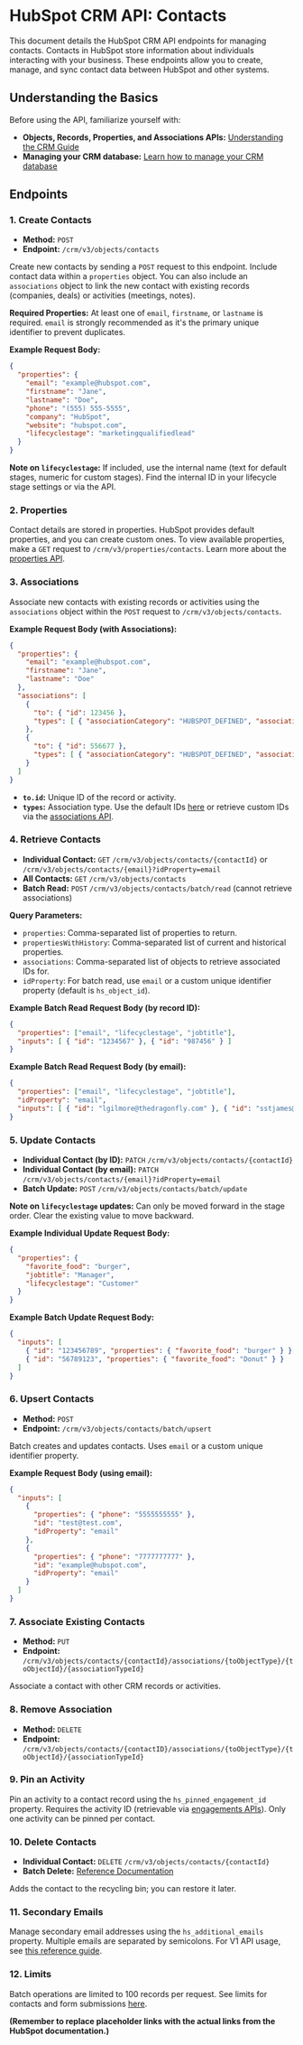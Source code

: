 # HubSpot CRM API: Contacts

This document details the HubSpot CRM API endpoints for managing contacts.  Contacts in HubSpot store information about individuals interacting with your business. These endpoints allow you to create, manage, and sync contact data between HubSpot and other systems.

## Understanding the Basics

Before using the API, familiarize yourself with:

* **Objects, Records, Properties, and Associations APIs:** [Understanding the CRM Guide](link_to_guide_needed)
* **Managing your CRM database:** [Learn how to manage your CRM database](link_to_guide_needed)

## Endpoints

### 1. Create Contacts

* **Method:** `POST`
* **Endpoint:** `/crm/v3/objects/contacts`

Create new contacts by sending a `POST` request to this endpoint.  Include contact data within a `properties` object.  You can also include an `associations` object to link the new contact with existing records (companies, deals) or activities (meetings, notes).

**Required Properties:** At least one of `email`, `firstname`, or `lastname` is required.  `email` is strongly recommended as it's the primary unique identifier to prevent duplicates.

**Example Request Body:**

```json
{
  "properties": {
    "email": "example@hubspot.com",
    "firstname": "Jane",
    "lastname": "Doe",
    "phone": "(555) 555-5555",
    "company": "HubSpot",
    "website": "hubspot.com",
    "lifecyclestage": "marketingqualifiedlead"
  }
}
```

**Note on `lifecyclestage`:** If included, use the internal name (text for default stages, numeric for custom stages).  Find the internal ID in your lifecycle stage settings or via the API.


### 2. Properties

Contact details are stored in properties.  HubSpot provides default properties, and you can create custom ones.  To view available properties, make a `GET` request to `/crm/v3/properties/contacts`.  Learn more about the [properties API](link_to_properties_api_needed).

### 3. Associations

Associate new contacts with existing records or activities using the `associations` object within the `POST` request to `/crm/v3/objects/contacts`.

**Example Request Body (with Associations):**

```json
{
  "properties": {
    "email": "example@hubspot.com",
    "firstname": "Jane",
    "lastname": "Doe"
  },
  "associations": [
    {
      "to": { "id": 123456 },
      "types": [ { "associationCategory": "HUBSPOT_DEFINED", "associationTypeId": 279 } ]
    },
    {
      "to": { "id": 556677 },
      "types": [ { "associationCategory": "HUBSPOT_DEFINED", "associationTypeId": 197 } ]
    }
  ]
}
```

* **`to.id`:** Unique ID of the record or activity.
* **`types`:** Association type.  Use the default IDs [here](link_to_default_ids_needed) or retrieve custom IDs via the [associations API](link_to_associations_api_needed).


### 4. Retrieve Contacts

* **Individual Contact:** `GET` `/crm/v3/objects/contacts/{contactId}` or `/crm/v3/objects/contacts/{email}?idProperty=email`
* **All Contacts:** `GET` `/crm/v3/objects/contacts`
* **Batch Read:** `POST` `/crm/v3/objects/contacts/batch/read` (cannot retrieve associations)

**Query Parameters:**

* `properties`: Comma-separated list of properties to return.
* `propertiesWithHistory`: Comma-separated list of current and historical properties.
* `associations`: Comma-separated list of objects to retrieve associated IDs for.
* `idProperty`: For batch read, use `email` or a custom unique identifier property (default is `hs_object_id`).


**Example Batch Read Request Body (by record ID):**

```json
{
  "properties": ["email", "lifecyclestage", "jobtitle"],
  "inputs": [ { "id": "1234567" }, { "id": "987456" } ]
}
```

**Example Batch Read Request Body (by email):**

```json
{
  "properties": ["email", "lifecyclestage", "jobtitle"],
  "idProperty": "email",
  "inputs": [ { "id": "lgilmore@thedragonfly.com" }, { "id": "sstjames@thedragonfly.com" } ]
}
```


### 5. Update Contacts

* **Individual Contact (by ID):** `PATCH` `/crm/v3/objects/contacts/{contactId}`
* **Individual Contact (by email):** `PATCH` `/crm/v3/objects/contacts/{email}?idProperty=email`
* **Batch Update:** `POST` `/crm/v3/objects/contacts/batch/update`

**Note on `lifecyclestage` updates:**  Can only be moved forward in the stage order.  Clear the existing value to move backward.

**Example Individual Update Request Body:**

```json
{
  "properties": {
    "favorite_food": "burger",
    "jobtitle": "Manager",
    "lifecyclestage": "Customer"
  }
}
```

**Example Batch Update Request Body:**

```json
{
  "inputs": [
    { "id": "123456789", "properties": { "favorite_food": "burger" } },
    { "id": "56789123", "properties": { "favorite_food": "Donut" } }
  ]
}
```


### 6. Upsert Contacts

* **Method:** `POST`
* **Endpoint:** `/crm/v3/objects/contacts/batch/upsert`

Batch creates and updates contacts.  Uses `email` or a custom unique identifier property.

**Example Request Body (using email):**

```json
{
  "inputs": [
    {
      "properties": { "phone": "5555555555" },
      "id": "test@test.com",
      "idProperty": "email"
    },
    {
      "properties": { "phone": "7777777777" },
      "id": "example@hubspot.com",
      "idProperty": "email"
    }
  ]
}
```


### 7. Associate Existing Contacts

* **Method:** `PUT`
* **Endpoint:** `/crm/v3/objects/contacts/{contactId}/associations/{toObjectType}/{toObjectId}/{associationTypeId}`

Associate a contact with other CRM records or activities.

### 8. Remove Association

* **Method:** `DELETE`
* **Endpoint:** `/crm/v3/objects/contacts/{contactID}/associations/{toObjectType}/{toObjectId}/{associationTypeId}`


### 9. Pin an Activity

Pin an activity to a contact record using the `hs_pinned_engagement_id` property.  Requires the activity ID (retrievable via [engagements APIs](link_to_engagements_api_needed)). Only one activity can be pinned per contact.

### 10. Delete Contacts

* **Individual Contact:** `DELETE` `/crm/v3/objects/contacts/{contactId}`
* **Batch Delete:** [Reference Documentation](link_to_batch_delete_doc_needed)

Adds the contact to the recycling bin; you can restore it later.


### 11. Secondary Emails

Manage secondary email addresses using the `hs_additional_emails` property.  Multiple emails are separated by semicolons.  For V1 API usage, see [this reference guide](link_to_v1_secondary_email_guide_needed).


### 12. Limits

Batch operations are limited to 100 records per request.  See limits for contacts and form submissions [here](link_to_limits_doc_needed).


**(Remember to replace placeholder links with the actual links from the HubSpot documentation.)**
